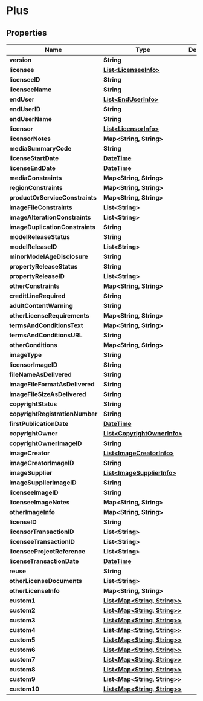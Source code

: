 
# Plus

## Properties
Name | Type | Description | Notes
------------ | ------------- | ------------- | -------------
**version** | **String** |  |  [optional]
**licensee** | [**List&lt;LicenseeInfo&gt;**](LicenseeInfo.md) |  |  [optional]
**licenseeID** | **String** |  |  [optional]
**licenseeName** | **String** |  |  [optional]
**endUser** | [**List&lt;EndUserInfo&gt;**](EndUserInfo.md) |  |  [optional]
**endUserID** | **String** |  |  [optional]
**endUserName** | **String** |  |  [optional]
**licensor** | [**List&lt;LicensorInfo&gt;**](LicensorInfo.md) |  |  [optional]
**licensorNotes** | **Map&lt;String, String&gt;** |  |  [optional]
**mediaSummaryCode** | **String** |  |  [optional]
**licenseStartDate** | [**DateTime**](DateTime.md) |  |  [optional]
**licenseEndDate** | [**DateTime**](DateTime.md) |  |  [optional]
**mediaConstraints** | **Map&lt;String, String&gt;** |  |  [optional]
**regionConstraints** | **Map&lt;String, String&gt;** |  |  [optional]
**productOrServiceConstraints** | **Map&lt;String, String&gt;** |  |  [optional]
**imageFileConstraints** | **List&lt;String&gt;** |  |  [optional]
**imageAlterationConstraints** | **List&lt;String&gt;** |  |  [optional]
**imageDuplicationConstraints** | **String** |  |  [optional]
**modelReleaseStatus** | **String** |  |  [optional]
**modelReleaseID** | **List&lt;String&gt;** |  |  [optional]
**minorModelAgeDisclosure** | **String** |  |  [optional]
**propertyReleaseStatus** | **String** |  |  [optional]
**propertyReleaseID** | **List&lt;String&gt;** |  |  [optional]
**otherConstraints** | **Map&lt;String, String&gt;** |  |  [optional]
**creditLineRequired** | **String** |  |  [optional]
**adultContentWarning** | **String** |  |  [optional]
**otherLicenseRequirements** | **Map&lt;String, String&gt;** |  |  [optional]
**termsAndConditionsText** | **Map&lt;String, String&gt;** |  |  [optional]
**termsAndConditionsURL** | **String** |  |  [optional]
**otherConditions** | **Map&lt;String, String&gt;** |  |  [optional]
**imageType** | **String** |  |  [optional]
**licensorImageID** | **String** |  |  [optional]
**fileNameAsDelivered** | **String** |  |  [optional]
**imageFileFormatAsDelivered** | **String** |  |  [optional]
**imageFileSizeAsDelivered** | **String** |  |  [optional]
**copyrightStatus** | **String** |  |  [optional]
**copyrightRegistrationNumber** | **String** |  |  [optional]
**firstPublicationDate** | [**DateTime**](DateTime.md) |  |  [optional]
**copyrightOwner** | [**List&lt;CopyrightOwnerInfo&gt;**](CopyrightOwnerInfo.md) |  |  [optional]
**copyrightOwnerImageID** | **String** |  |  [optional]
**imageCreator** | [**List&lt;ImageCreatorInfo&gt;**](ImageCreatorInfo.md) |  |  [optional]
**imageCreatorImageID** | **String** |  |  [optional]
**imageSupplier** | [**List&lt;ImageSupplierInfo&gt;**](ImageSupplierInfo.md) |  |  [optional]
**imageSupplierImageID** | **String** |  |  [optional]
**licenseeImageID** | **String** |  |  [optional]
**licenseeImageNotes** | **Map&lt;String, String&gt;** |  |  [optional]
**otherImageInfo** | **Map&lt;String, String&gt;** |  |  [optional]
**licenseID** | **String** |  |  [optional]
**licensorTransactionID** | **List&lt;String&gt;** |  |  [optional]
**licenseeTransactionID** | **List&lt;String&gt;** |  |  [optional]
**licenseeProjectReference** | **List&lt;String&gt;** |  |  [optional]
**licenseTransactionDate** | [**DateTime**](DateTime.md) |  |  [optional]
**reuse** | **String** |  |  [optional]
**otherLicenseDocuments** | **List&lt;String&gt;** |  |  [optional]
**otherLicenseInfo** | **Map&lt;String, String&gt;** |  |  [optional]
**custom1** | [**List&lt;Map&lt;String, String&gt;&gt;**](Map.md) |  |  [optional]
**custom2** | [**List&lt;Map&lt;String, String&gt;&gt;**](Map.md) |  |  [optional]
**custom3** | [**List&lt;Map&lt;String, String&gt;&gt;**](Map.md) |  |  [optional]
**custom4** | [**List&lt;Map&lt;String, String&gt;&gt;**](Map.md) |  |  [optional]
**custom5** | [**List&lt;Map&lt;String, String&gt;&gt;**](Map.md) |  |  [optional]
**custom6** | [**List&lt;Map&lt;String, String&gt;&gt;**](Map.md) |  |  [optional]
**custom7** | [**List&lt;Map&lt;String, String&gt;&gt;**](Map.md) |  |  [optional]
**custom8** | [**List&lt;Map&lt;String, String&gt;&gt;**](Map.md) |  |  [optional]
**custom9** | [**List&lt;Map&lt;String, String&gt;&gt;**](Map.md) |  |  [optional]
**custom10** | [**List&lt;Map&lt;String, String&gt;&gt;**](Map.md) |  |  [optional]



